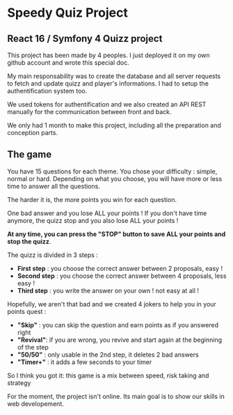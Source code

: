 # Speedy Quiz Project

## React 16 / Symfony 4 Quizz project

This project has been made by 4 peoples. I just deployed it on my own github account and wrote this special doc.

My main responsability was to create the database and all server requests to fetch and update quizz and 
player's informations. I had to setup the authentification system too.

We used tokens for authentification and we also created an API REST manually for the communication between front and back.

We only had 1 month to make this project, including all the preparation and conception parts. 

## The game

You have 15 questions for each theme. You chose your difficulty : simple, normal or hard. Depending on what you choose, you will have more or less time to answer all the questions. 

The harder it is, the more points you win for each question.

One bad answer and you lose ALL your points ! If you don't have time anymore, the quizz stop and you also lose ALL your points ! 

**At any time, you can press the "STOP" button to save ALL your points and stop the quizz**. 

The quizz is divided in 3 steps :
- **First step** : you choose the correct answer between 2 proposals, easy !
- **Second step** : you choose the correct answer between 4 proposals, less easy !
- **Third step** : you write the answer on your own ! not easy at all !

Hopefully, we aren't that bad and we created 4 jokers to help you in your points quest :

- **"Skip"** : you can skip the question and earn points as if you answered right
- **"Revival"**: if you are wrong, you revive and start again at the beginning of the step
- **"50/50"** : only usable in the 2nd step, it deletes 2 bad answers
- **"Timer+"** : it adds a few seconds to your timer

So I think you got it: this game is a mix between speed, risk taking and strategy

For the moment, the project isn't online. Its main goal is to show our skills in web developement.
